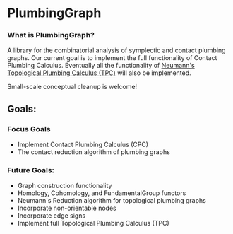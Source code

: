 # PlumbingGraph

### What is PlumbingGraph?
A library for the combinatorial analysis of symplectic and contact plumbing graphs. Our current goal is to implement the full functionality of Contact Plumbing Calculus. Eventually all the functionality of [Neumann's Topological Plumbing Calculus (TPC)](https://www.maths.ed.ac.uk/~v1ranick/papers/neumann008.pdf) will also 
be implemented.

Small-scale conceptual cleanup is welcome! 

## Goals:

### Focus Goals
  - Implement Contact Plumbing Calculus (CPC)
  - The contact reduction algorithm of plumbing graphs

### Future Goals:
  - Graph construction functionality
  - Homology, Cohomology, and FundamentalGroup functors
  - Neumann's Reduction algorithm for topological plumbing graphs
  - Incorporate non-orientable nodes
  - Incorporate edge signs
  - Implement full Topological Plumbing Calculus (TPC)
